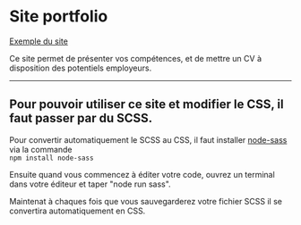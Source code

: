 # Site portfolio

[Exemple du site](https://skyral1.github.io/dist/)

Ce site permet de présenter vos compétences, et de mettre un CV à disposition des potentiels employeurs.

---

## Pour pouvoir utiliser ce site et modifier le CSS, il faut passer par du SCSS.

Pour convertir automatiquement le SCSS au CSS, il faut installer [node-sass](https://www.npmjs.com/package/node-sass) via la commande  
```npm install node-sass```

Ensuite quand vous commencez à éditer votre code, ouvrez un terminal dans votre éditeur et taper "node run sass".

Maintenat à chaques fois que vous sauvegarderez votre fichier SCSS il se convertira automatiquement en CSS.
